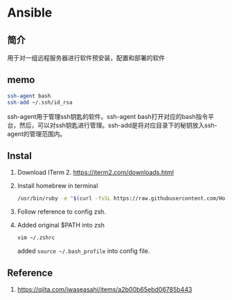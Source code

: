 # Ansible

## 简介

用于对一组远程服务器进行软件预安装，配置和部署的软件

## memo

```bash
ssh-agent bash
ssh-add ~/.ssh/id_rsa
```

ssh-agent用于管理ssh钥匙的软件。ssh-agent bash打开对应的bash指令平台，然后，可以对ssh钥匙进行管理。ssh-add是将对应目录下的秘钥放入ssh-agent的管理范围内。

## Instal

1. Download ITerm 2. <https://iterm2.com/downloads.html>

2. Install homebrew in terminal

    ```bash
    /usr/bin/ruby -e "$(curl -fsSL https://raw.githubusercontent.com/Homebrew/install/master/install)"
    ```

3. Follow reference to config zsh.

4. Added original $PATH into zsh

    ```bash
    vim ~/.zshrc
    ```

    added `source ~/.bash_profile` into config file.

## Reference

1. <https://qiita.com/iwaseasahi/items/a2b00b65ebd06785b443>